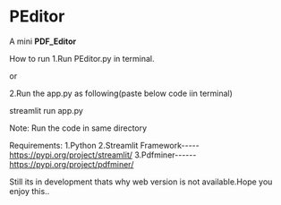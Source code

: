 # PEditor
 A mini __PDF_Editor__
 
 
 
 How to run
 1.Run PEditor.py in terminal.
 
 or
 
 2.Run the app.py as following(paste below code iin terminal)
 
 streamlit run app.py
 
 Note:
 Run the code in same directory
 
 Requirements:
 1.Python 
 2.Streamlit Framework-----https://pypi.org/project/streamlit/
 3.Pdfminer------https://pypi.org/project/pdfminer/


Still its in development thats why web version is not available.Hope you enjoy this..
